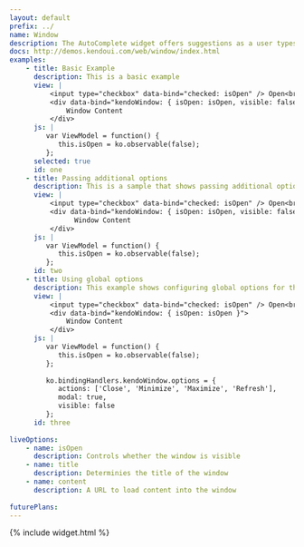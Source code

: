 ```yaml
---
layout: default
prefix: ../
name: Window
description: The AutoComplete widget offers suggestions as a user types that can come from a local or remote data.
docs: http://demos.kendoui.com/web/window/index.html
examples:
    - title: Basic Example
      description: This is a basic example
      view: |
          <input type="checkbox" data-bind="checked: isOpen" /> Open<br/>
          <div data-bind="kendoWindow: { isOpen: isOpen, visible: false }">
              Window Content
          </div>
      js: |
         var ViewModel = function() {
            this.isOpen = ko.observable(false);
         };
      selected: true
      id: one
    - title: Passing additional options
      description: This is a sample that shows passing additional options in the data-bind attribute
      view: |
          <input type="checkbox" data-bind="checked: isOpen" /> Open<br/>
          <div data-bind="kendoWindow: { isOpen: isOpen, visible: false, actions: ['Close', 'Minimize', 'Maximize', 'Refresh'], modal: true }">
                Window Content
          </div>
      js: |
         var ViewModel = function() {
            this.isOpen = ko.observable(false);
         };
      id: two
    - title: Using global options
      description: This example shows configuring global options for this widget
      view: |
          <input type="checkbox" data-bind="checked: isOpen" /> Open<br/>
          <div data-bind="kendoWindow: { isOpen: isOpen }">
              Window Content
          </div>
      js: |
         var ViewModel = function() {
            this.isOpen = ko.observable(false);
         };
         
         ko.bindingHandlers.kendoWindow.options = {
            actions: ['Close', 'Minimize', 'Maximize', 'Refresh'],
            modal: true,
            visible: false
         };
      id: three
      
liveOptions:
    - name: isOpen
      description: Controls whether the window is visible
    - name: title
      description: Determinies the title of the window
    - name: content
      description: A URL to load content into the window
      
futurePlans:
---
```


{% include widget.html %}
